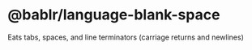 # @bablr/language-blank-space

Eats tabs, spaces, and line terminators (carriage returns and newlines)
